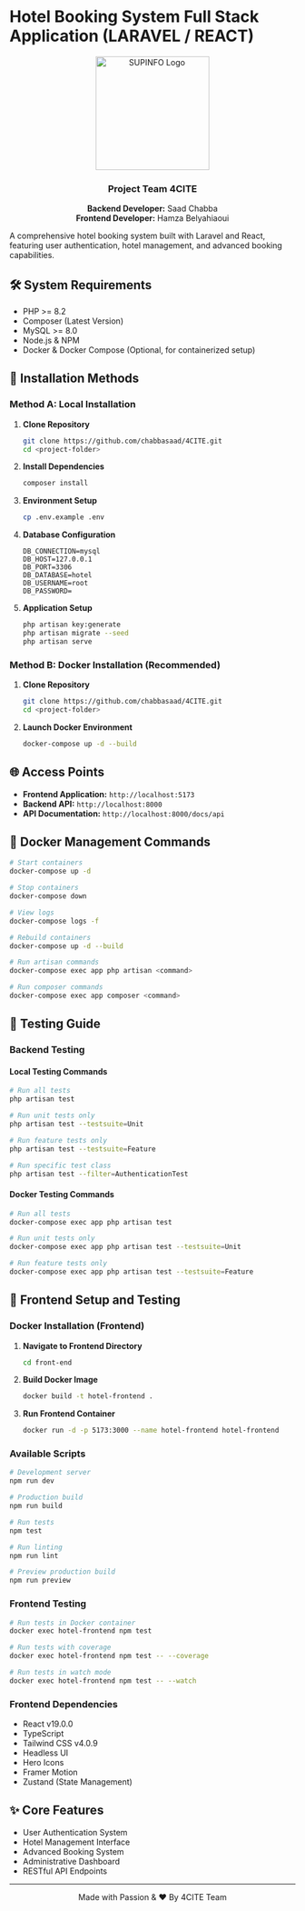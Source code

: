 # Hotel Booking System Full Stack Application (LARAVEL / REACT)

<div align="center">
  <img src="https://newsroom.ionis-group.com/wp-content/uploads/2020/11/supinfo-logo-2020-blanc-png.png" alt="SUPINFO Logo" width="200"/>

  ### Project Team 4CITE
  **Backend Developer:** Saad Chabba  
  **Frontend Developer:** Hamza Belyahiaoui
</div>

A comprehensive hotel booking system built with Laravel and React, featuring user authentication, hotel management, and advanced booking capabilities.

## 🛠 System Requirements

- PHP >= 8.2
- Composer (Latest Version)
- MySQL >= 8.0
- Node.js & NPM
- Docker & Docker Compose (Optional, for containerized setup)

## 🚀 Installation Methods

### Method A: Local Installation

1. **Clone Repository**
   ```bash
   git clone https://github.com/chabbasaad/4CITE.git
   cd <project-folder>
   ```

2. **Install Dependencies**
   ```bash
   composer install
   ```

3. **Environment Setup**
   ```bash
   cp .env.example .env
   ```

4. **Database Configuration**
   ```env
   DB_CONNECTION=mysql
   DB_HOST=127.0.0.1
   DB_PORT=3306
   DB_DATABASE=hotel
   DB_USERNAME=root
   DB_PASSWORD=
   ```

5. **Application Setup**
   ```bash
   php artisan key:generate
   php artisan migrate --seed
   php artisan serve
   ```

### Method B: Docker Installation (Recommended)

1. **Clone Repository**
   ```bash
   git clone https://github.com/chabbasaad/4CITE.git
   cd <project-folder>
   ```

2. **Launch Docker Environment**
   ```bash
   docker-compose up -d --build
   ```

## 🌐 Access Points

- **Frontend Application:** `http://localhost:5173`
- **Backend API:** `http://localhost:8000`
- **API Documentation:** `http://localhost:8000/docs/api`

## 🐳 Docker Management Commands

```bash
# Start containers
docker-compose up -d

# Stop containers
docker-compose down

# View logs
docker-compose logs -f

# Rebuild containers
docker-compose up -d --build

# Run artisan commands
docker-compose exec app php artisan <command>

# Run composer commands
docker-compose exec app composer <command>
```

## 🧪 Testing Guide

### Backend Testing

#### Local Testing Commands
```bash
# Run all tests
php artisan test

# Run unit tests only
php artisan test --testsuite=Unit

# Run feature tests only
php artisan test --testsuite=Feature

# Run specific test class
php artisan test --filter=AuthenticationTest
```

#### Docker Testing Commands
```bash
# Run all tests
docker-compose exec app php artisan test

# Run unit tests only
docker-compose exec app php artisan test --testsuite=Unit

# Run feature tests only
docker-compose exec app php artisan test --testsuite=Feature
```

## 🎨 Frontend Setup and Testing

### Docker Installation (Frontend)

1. **Navigate to Frontend Directory**
   ```bash
   cd front-end
   ```

2. **Build Docker Image**
   ```bash
   docker build -t hotel-frontend .
   ```

3. **Run Frontend Container**
   ```bash
   docker run -d -p 5173:3000 --name hotel-frontend hotel-frontend
   ```

### Available Scripts

```bash
# Development server
npm run dev

# Production build
npm run build

# Run tests
npm test

# Run linting
npm run lint

# Preview production build
npm run preview
```

### Frontend Testing

```bash
# Run tests in Docker container
docker exec hotel-frontend npm test

# Run tests with coverage
docker exec hotel-frontend npm test -- --coverage

# Run tests in watch mode
docker exec hotel-frontend npm test -- --watch
```

### Frontend Dependencies

- React v19.0.0
- TypeScript
- Tailwind CSS v4.0.9
- Headless UI
- Hero Icons
- Framer Motion
- Zustand (State Management)

## ✨ Core Features

- User Authentication System
- Hotel Management Interface
- Advanced Booking System
- Administrative Dashboard
- RESTful API Endpoints

---

<div align="center">
  Made with Passion & ❤️ By 4CITE Team
</div>


